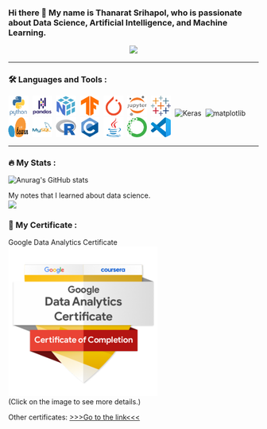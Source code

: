 ### Hi there 👋 My name is Thanarat Srihapol, who is passionate about Data Science, Artificial Intelligence, and Machine Learning.

<div id="header" align="center">
  <img src="https://media.giphy.com/media/M9gbBd9nbDrOTu1Mqx/giphy.gif" width="100"/>
</div>

<!--  -->
---

### :hammer_and_wrench: Languages and Tools :
<div>
  <img src="https://github.com/devicons/devicon/blob/master/icons/python/python-original-wordmark.svg" title="Python" alt="Python" width="40" height="40"/>&nbsp;
  <img src="https://github.com/devicons/devicon/blob/master/icons/pandas/pandas-original-wordmark.svg" title="Pandas" alt="Pandas" width="40" height="40"/>&nbsp;
  <img src="https://github.com/devicons/devicon/blob/master/icons/numpy/numpy-original.svg" title="Numpy" alt="Numpy" width="40" height="40"/>&nbsp;
  <img src="https://github.com/devicons/devicon/blob/master/icons/tensorflow/tensorflow-original.svg" title="Tensorflow" alt="Tensorflow" width="40" height="40"/>&nbsp;
  <img src="https://github.com/devicons/devicon/blob/master/icons/pytorch/pytorch-original.svg" title="PyTorch" alt="PyTorch" width="40" height="40"/>&nbsp;
  <img src="https://github.com/devicons/devicon/blob/master/icons/jupyter/jupyter-original-wordmark.svg" title="Jupyter" alt="Jupyter" width="40" height="40"/>&nbsp;
  <img src="https://github.com/Thanarat-DS/Thanarat-DS/blob/main/Asset/tableau-software.svg" title="Tableau" alt="Tableau" width="40" height="40"/>&nbsp;
  <img src="https://github.com/valohai/ml-logos/blob/master/keras-text.svg" title="Keras" alt="Keras" width="40" height="40"/>&nbsp;
  <img src="https://github.com/valohai/ml-logos/blob/master/matplotlib.svg" title="matplotlib" alt="matplotlib" width="40" height="40"/>&nbsp;
  <img src="https://github.com/scikit-learn/scikit-learn/blob/main/doc/logos/scikit-learn-logo-without-subtitle.svg" title="scikit-learn" alt="scikit-learn" width="40" height="40"/>&nbsp;
  <img src="https://github.com/devicons/devicon/blob/master/icons/mysql/mysql-original-wordmark.svg"  title="MySQL" alt="MySQL" width="40" height="40"/>&nbsp;
  <img src="https://github.com/devicons/devicon/blob/master/icons/r/r-original.svg" title="R" alt="R" width="40" height="40"/>&nbsp;
  <img src="https://github.com/devicons/devicon/blob/master/icons/c/c-original.svg" title="C" alt="C" width="40" height="40"/>&nbsp;
  <img src="https://github.com/devicons/devicon/blob/master/icons/java/java-original.svg" title="Java" alt="Java" width="40" height="40"/>&nbsp;
  <img src="https://github.com/devicons/devicon/blob/master/icons/anaconda/anaconda-original.svg" title="Anaconda" alt="Anaconda" width="40" height="40"/>&nbsp;
  <img src="https://github.com/devicons/devicon/blob/master/icons/vscode/vscode-original.svg" title="Visual Studio Code" alt="Visual Studio Code" width="40" height="40"/>&nbsp;
  
</div>

---

### :fire: My Stats :
![Anurag's GitHub stats](https://github-readme-stats.vercel.app/api?username=Thanarat-DS&show_icons=true&theme=radical)
<br> <!-- [![Top Langs](https://github-readme-stats.vercel.app/api/top-langs/?username=Thanarat-DS)](https://github.com/anuraghazra/github-readme-stats) -->

My notes that I learned about data science. <br>
<a href="https://github.com/Thanarat-DS/Data-Science-Notes">
  <img align="center" src="https://github-readme-stats.vercel.app/api/pin/?username=Thanarat-DS&repo=Data-Science-Notes&theme=dracula" />
</a>

### 🏅 My Certificate :
Google Data Analytics Certificate <br>
<a href="https://www.credly.com/badges/876749c4-a2a2-420c-af63-916038977578/linked_in?t=rsvr53">
  <img src="https://github.com/Thanarat-DS/Thanarat-DS/blob/main/Asset/Google-Data-Analytics-Certificate.png" alt="Google Data Analytics Certificate" width="300" height="300"/>
</a>
<br> (Click on the image to see more details.) </br>

Other certificates: <a href="https://github.com/Thanarat-DS/Thanarat-DS/tree/main/MyCertificate"> >>>Go to the link<<< </a>
